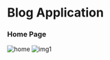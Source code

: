 # Blog Application
### Home Page
![home](https://user-images.githubusercontent.com/42096975/48976800-bfa6ec00-f0b3-11e8-92d3-0978aa8dd6e5.PNG)
![img1](https://user-images.githubusercontent.com/42096975/48976803-c7ff2700-f0b3-11e8-8285-a3bbb45968eb.PNG)
